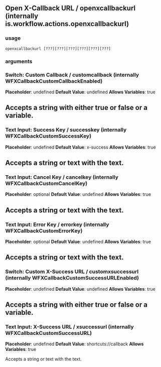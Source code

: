 
## Open X-Callback URL / openxcallbackurl (internally is.workflow.actions.openxcallbackurl)

### usage
`openxcallbackurl [???][???][???][???][???][???]`

### arguments
### Switch: Custom Callback / customcallback (internally WFXCallbackCustomCallbackEnabled)
**Placeholder**: undefined
**Default Value**: undefined
**Allows Variables**: true


Accepts a string with either true or false
or a variable.
---
### Text Input: Success Key / successkey (internally WFXCallbackCustomSuccessKey)
**Placeholder**: undefined
**Default Value**: x-success
**Allows Variables**: true


Accepts a string 
or text
with the text.
---
### Text Input: Cancel Key / cancelkey (internally WFXCallbackCustomCancelKey)
**Placeholder**: optional
**Default Value**: undefined
**Allows Variables**: true


Accepts a string 
or text
with the text.
---
### Text Input: Error Key / errorkey (internally WFXCallbackCustomErrorKey)
**Placeholder**: optional
**Default Value**: undefined
**Allows Variables**: true


Accepts a string 
or text
with the text.
---
### Switch: Custom X-Success URL / customxsuccessurl (internally WFXCallbackCustomSuccessURLEnabled)
**Placeholder**: undefined
**Default Value**: undefined
**Allows Variables**: true


Accepts a string with either true or false
or a variable.
---
### Text Input: X-Success URL / xsuccessurl (internally WFXCallbackCustomSuccessURL)
**Placeholder**: undefined
**Default Value**: shortcuts://callback
**Allows Variables**: true


Accepts a string 
or text
with the text.
